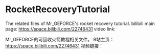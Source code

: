 # RocketRecoveryTutorial

The related files of Mr_GEFORCE's rocket recovery tutorial.
bilibili main page: https://space.bilibili.com/22746431
video link:

Mr_GEFORCE的可回收火箭教程相关文件。
B站主页：https://space.bilibili.com/22746431
视频链接：
